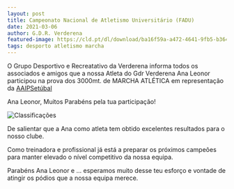 ```yaml
---
layout: post
title: Campeonato Nacional de Atletismo Universitário (FADU)
date: 2021-03-06
author: G.D.R. Verderena
featured-image: https://cld.pt/dl/download/ba16f59a-a472-4641-9fb5-b364961fee66/CNU.jpeg?download=true
tags: desporto atletismo marcha
---
```

O Grupo Desportivo e Recreatativo da Verderena informa todos os associados e amigos que a nossa Atleta do Gdr Verderena Ana Leonor participou na prova dos 3000mt. de MARCHA ATLÉTICA em representação da
<a  href="http://aaips.pt/">AAIPSetúbal</a>

Ana Leonor, Muitos Parabéns pela tua participação!

![Classificações](https://cld.pt/dl/download/af9e777f-f9a2-4402-a52a-dc0c5334bbef/Classificacoes_CNU.jpeg?download=true)

De salientar que a Ana como atleta tem obtido excelentes resultados para o nosso clube.

Como treinadora e profissional já está a preparar os próximos campeões para manter elevado o nível competitivo da nossa equipa.

Parabéns Ana Leonor e ... esperamos muito desse teu esforço e vontade de atingir os pódios que a nossa equipa merece.
